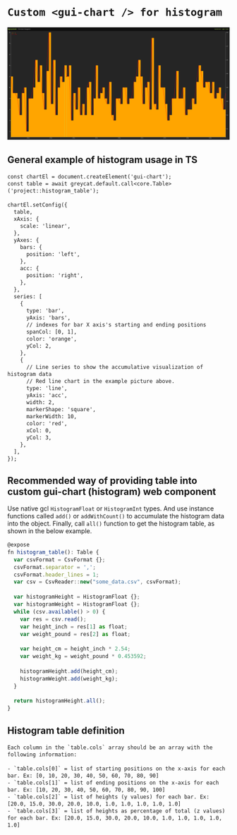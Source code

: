 # `Custom <gui-chart /> for histogram`
![Histogram](assets/histogram.png)

## General example of histogram usage in TS
  ```TS
  const chartEl = document.createElement('gui-chart');
  const table = await greycat.default.call<core.Table>('project::histogram_table');

  chartEl.setConfig({
    table,
    xAxis: {
      scale: 'linear',
    },
    yAxes: {
      bars: {
        position: 'left',
      },
      acc: {
        position: 'right',
      },
    },
    series: [
      {
        type: 'bar',
        yAxis: 'bars',
        // indexes for bar X axis's starting and ending positions
        spanCol: [0, 1],
        color: 'orange',
        yCol: 2,
      },
      {
        // Line series to show the accumulative visualization of histogram data
        // Red line chart in the example picture above.
        type: 'line',
        yAxis: 'acc',
        width: 2,
        markerShape: 'square',
        markerWidth: 10,
        color: 'red',
        xCol: 0,
        yCol: 3,
      },
    ],
  });
  ```

## Recommended way of providing table into custom gui-chart (histogram) web component

  Use native gcl `HistogramFloat` or `HistogramInt` types. And use instance functions called `add()` or `addWithCount()`
  to accumulate the histogram data into the object. Finally, call `all()` function to get the histogram table, as shown
  in the below example.

  ```ts
  @expose
  fn histogram_table(): Table {
    var csvFormat = CsvFormat {};
    csvFormat.separator = ',';
    csvFormat.header_lines = 1;
    var csv = CsvReader::new("some_data.csv", csvFormat);

    var histogramHeight = HistogramFloat {};
    var histogramWeight = HistogramFloat {};
    while (csv.available() > 0) {
      var res = csv.read();
      var height_inch = res[1] as float;
      var weight_pound = res[2] as float; 

      var height_cm = height_inch * 2.54;
      var weight_kg = weight_pound * 0.453592;

      histogramHeight.add(height_cm);
      histogramWeight.add(weight_kg);
    }

    return histogramHeight.all();
  }
  ```

## Histogram table definition

  ```TS
  Each column in the `table.cols` array should be an array with the following information:

  - `table.cols[0]` = list of starting positions on the x-axis for each bar. Ex: [0, 10, 20, 30, 40, 50, 60, 70, 80, 90]
  - `table.cols[1]` = list of ending positions on the x-axis for each bar. Ex: [10, 20, 30, 40, 50, 60, 70, 80, 90, 100]
  - `table.cols[2]` = list of heights (y values) for each bar. Ex: [20.0, 15.0, 30.0, 20.0, 10.0, 1.0, 1.0, 1.0, 1.0, 1.0]
  - `table.cols[3]` = list of heights as percentage of total (z values) for each bar. Ex: [20.0, 15.0, 30.0, 20.0, 10.0, 1.0, 1.0, 1.0, 1.0, 1.0]
  ```
